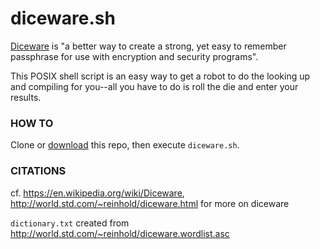 # diceware.sh  
[Diceware](http://world.std.com/~reinhold/diceware.html) is "a better way to create a strong, yet easy to remember passphrase for use with encryption and security programs".

This POSIX shell script is an easy way to get a robot to do the looking up and compiling for you--all you have to do is roll the die and enter your results.

### HOW TO  
Clone or [download](https://github.com/chadlavi/diceware.sh/archive/v1.0.zip) this repo, then execute `diceware.sh`.

### CITATIONS
cf. https://en.wikipedia.org/wiki/Diceware, http://world.std.com/~reinhold/diceware.html for more on diceware

`dictionary.txt` created from http://world.std.com/~reinhold/diceware.wordlist.asc
